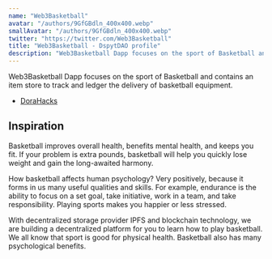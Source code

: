 ```yaml
---
name: "Web3Basketball"
avatar: "/authors/9GfGBdln_400x400.webp"
smallAvatar: "/authors/9GfGBdln_400x400.webp"
twitter: "https://twitter.com/Web3Basketball"
title: "Web3Basketball - DspytDAO profile"
description: "Web3Basketball Dapp focuses on the sport of Basketball and contains an item store to track and ledger the delivery of basketball equipment."
---
```


Web3Basketball Dapp focuses on the sport of Basketball and contains an item store to track and ledger the delivery of basketball equipment.

- [DoraHacks](https://dorahacks.io/buidl/3798)

## Inspiration

Basketball improves overall health, benefits mental health, and keeps you fit. If your problem is extra pounds, basketball will help you quickly lose weight and gain the long-awaited harmony.

How basketball affects human psychology? Very positively, because it forms in us many useful qualities and skills. For example, endurance is the ability to focus on a set goal, take initiative, work in a team, and take responsibility. Playing sports makes you happier or less stressed.

With decentralized storage provider IPFS and blockchain technology, we are building a decentralized platform for you to learn how to play basketball. We all know that sport is good for physical health. Basketball also has many psychological benefits.
